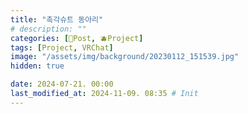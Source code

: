```yaml
---
title: "촉각슈트 동아리"
# description: ""
categories: [📀Post, 🫐Project]
tags: [Project, VRChat]
image: "/assets/img/background/20230112_151539.jpg"
hidden: true

date: 2024-07-21. 00:00
last_modified_at: 2024-11-09. 08:35 # Init
---
```

